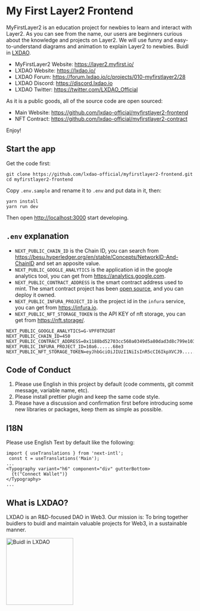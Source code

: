 # My First Layer2 Frontend

MyFirstLayer2 is an education project for newbies to learn and interact with Layer2. As you can see from the name, our users are beginners curious about the knowledge and projects on Layer2. We will use funny and easy-to-understand diagrams and animation to explain Layer2 to newbies. Buidl in [LXDAO](https://lxdao.io/).

-   MyFirstLayer2 Website: <https://layer2.myfirst.io/>
-   LXDAO Website: <https://lxdao.io/>
-   LXDAO Forum: <https://forum.lxdao.io/c/projects/010-myfirstlayer2/28>
-   LXDAO Discord: <https://discord.lxdao.io>
-   LXDAO Twitter: <https://twitter.com/LXDAO_Official>

As it is a public goods, all of the source code are open sourced:

-   Main Website: <https://github.com/lxdao-official/myfirstlayer2-frontend>
-   NFT Contract: <https://github.com/lxdao-official/myfirstlayer2-contract>

Enjoy!

## Start the app

Get the code first:

```
git clone https://github.com/lxdao-official/myfirstlayer2-frontend.git
cd myfirstlayer2-frontend
```

Copy `.env.sample` and rename it to `.env` and put data in it, then:

```
yarn install
yarn run dev
```

Then open <http://localhost:3000> start developing.

## `.env` explanation

-   `NEXT_PUBLIC_CHAIN_ID` is the Chain ID, you can search from https://besu.hyperledger.org/en/stable/Concepts/NetworkID-And-ChainID and set an apposite value.
-   `NEXT_PUBLIC_GOOGLE_ANALYTICS` is the application id in the google analytics tool, you can get from https://analytics.google.com.
-   `NEXT_PUBLIC_CONTRACT_ADDRESS` is the smart contract address used to mint. The smart contract project has been [open source](https://github.com/lxdao-official/myfirstlayer2-contract), and you can deploy it owned.
-   `NEXT_PUBLIC_INFURA_PROJECT_ID` is the project id in the `infura` service, you can get from https://infura.io.
-   `NEXT_PUBLIC_NFT_STORAGE_TOKEN` is the API KEY of nft storage, you can get from https://nft.storage/.

```
NEXT_PUBLIC_GOOGLE_ANALYTICS=G-VPF0TRZGBT
NEXT_PUBLIC_CHAIN_ID=450
NEXT_PUBLIC_CONTRACT_ADDRESS=0x1188bd52703cc560a0349d5a80dad3d8c799e103
NEXT_PUBLIC_INFURA_PROJECT_ID=10a6......68e3
NEXT_PUBLIC_NFT_STORAGE_TOKEN=eyJhbGciOiJIUzI1NiIsInR5cCI6IkpXVCJ9......
```

## Code of Conduct

1. Please use English in this project by default (code comments, git commit message, variable name, etc).
2. Please install prettier plugin and keep the same code style.
3. Please have a discussion and confirmation first before introducing some new libraries or packages, keep them as simple as possible.

## I18N

Please use English Text by default like the following:

```
import { useTranslations } from 'next-intl';
 const t = useTranslations('Main');
...
<Typography variant="h6" component="div" gutterBottom>
  {t("Connect Wallet")}
</Typography>
...
```

## What is LXDAO?

LXDAO is an R&D-focused DAO in Web3. Our mission is: To bring together buidlers to buidl and maintain valuable projects for Web3, in a sustainable manner.

<a target="_blank" href="https://lxdao.io/"><img alt="Buidl in LXDAO" src="public/buildinlxdao.png" width="180" /></a>
